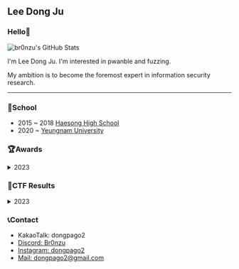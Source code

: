 ## Lee Dong Ju
### Hello👋
![br0nzu's GitHub Stats](https://github-readme-stats.vercel.app/api?username=br0nzu&hide=contribs,prs&theme=buefy)

I'm Lee Dong Ju. I'm interested in pwanble and fuzzing.

My ambition is to become the foremost expert in information security research.

---

### 🏫School
* 2015 ~ 2018 [Haesong High School](https://haeseong-h.gne.go.kr/haeseong-h/main.do)
* 2020 ~ [Yeungnam University](https://www.yu.ac.kr/main/index.do)

### 🏆Awards
<details>
<summary>2023</summary>
<div markdown="1">
    - 지식재산 문제해결학습(IP:PBL) 장려상 
</div>
</details>

### 🚩CTF Results
<details>
<summary>2023</summary>
<div markdown="1">
    * The 27th Hacking Camp CTF 1st(Team: 어디에도)
</div>
</details>

### 📞Contact
* KakaoTalk: dongpago2<br>
* <a href="https://www.discord.com/users/992834301752262656">Discord: Br0nzu</a><br>
* <a href="https://www.instagram.com/dongpago2/">Instagram: dongpago2</a><br>
* <a href="mailto:dongpago2@gmail.com">Mail: dongpago2@gmail.com</a>

